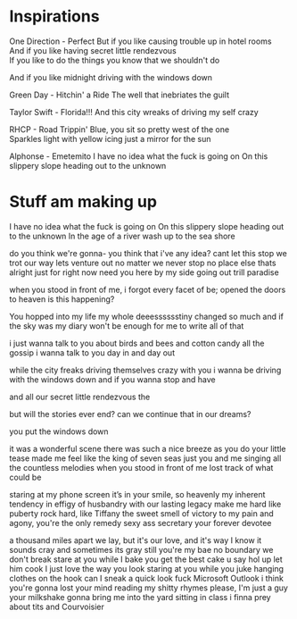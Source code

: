 # Inspirations

One Direction - Perfect
But if you like causing trouble up in hotel rooms  
And if you like having secret little rendezvous  
If you like to do the things you know that we shouldn't do

And if you like midnight driving with the windows down

Green Day - Hitchin' a Ride
The well that inebriates the guilt

Taylor Swift - Florida!!!
And this city wreaks of driving my self crazy

RHCP - Road Trippin'
Blue, you sit so pretty west of the one  
Sparkles light with yellow icing
just a mirror for the sun

Alphonse - Emetemito
I have no idea what the fuck is going on
On this slippery slope
heading out to the unknown

# Stuff am making up
I have no idea what the fuck is going on
On this slippery slope
heading out to the unknown
In the age of a river
wash up to the sea shore

do you think we're gonna-
you think that i've any idea?
cant let this stop
we trot our way
lets venture out 
no matter
we never stop
no place else
thats alright
just for right now
need you here
by my side
going out trill
paradise

when you stood in front of me,
i forgot every facet of be;
opened the doors to heaven
is this happening?

You hopped into my life
my whole deeesssssstiny
changed so much 
and if the sky was my diary
won't be enough for me to write
all of that

i just wanna talk to you
about birds and bees
and cotton candy
all the gossip
i wanna talk to you
day in and day out

while the city freaks
driving themselves crazy
with you i wanna be
driving with the windows down
and if you wanna stop
and have 

and all our secret little rendezvous
the 

but will the stories ever end?
can we continue that in our dreams?





you put the windows down

it was a wonderful scene
there was such a nice breeze
as you do your little tease
made me feel like
the king of seven seas
just you and me singing
all the countless melodies
when you stood in front of me
lost track of what could be

staring at my phone screen
it’s in your smile, so heavenly
my inherent tendency
in effigy of husbandry
with our lasting legacy
make me hard like puberty
rock hard, like Tiffany
the sweet smell of victory
to my pain and agony,
you're the only remedy
sexy ass secretary
your forever devotee

a thousand miles apart we lay, but it's our love, and it's way
I know it sounds cray
and sometimes its gray
still you're my bae
no boundary we don't break
stare at you while I bake
you get the best cake
u say hol up let him cook
I just love the way you look
staring at you while you juke
hanging clothes on the hook
can I sneak a quick look
fuck Microsoft Outlook
i think you're gonna lost your mind
reading my shitty rhymes
please, I'm just a guy
your milkshake gonna bring me into the yard
sitting in class i finna prey
about tits and Courvoisier

